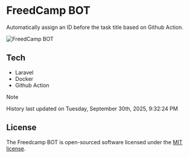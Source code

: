 # FreedCamp BOT

Automatically assign an ID before the task title based on Github Action.

![FreedCamp BOT](https://repository-images.githubusercontent.com/737932867/7d34798b-2680-471c-b089-a78a718d3d6a)

## Tech

- Laravel
- Docker
- Github Action

> [!NOTE]  
> History last updated on Tuesday, September 30th, 2025, 9:32:24 PM

## License

The Freedcamp BOT is open-sourced software licensed under the [MIT license](https://opensource.org/licenses/MIT).
